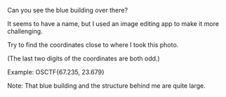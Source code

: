 Can you see the blue building over there?

It seems to have a name, but I used an image editing app to make it more challenging.

Try to find the coordinates close to where I took this photo.

(The last two digits of the coordinates are both odd.)

Example: OSCTF{67.235, 23.679}

Note: That blue building and the structure behind me are quite large.
